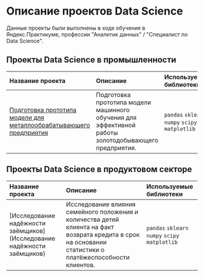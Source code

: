 # Описание проектов Data Science 

Данные проекты были выполнены в ходе обучения в Яндекс.Практикуме, профессии "Аналитик данных" / "Специалист по Data Science".

## Проекты Data Science в промышленности

| Название проекта | Описание | Используемые библиотеки | 
| :---------------------- | :---------------------- | :---------------------- |
| [Подготовка прототипа модели для металлообрабатывающего предприятия](Подготовка-прототипа-модели-для-металлообрабатывающего-предприятия) | Подготовка прототипа модели машинного обучения для эффективной работы золотодобывающего предприятия.| `pandas` `sklearn` `numpy` `scipy` `matplotlib` |

## Проекты Data Science в продуктовом секторе

| Название проекта | Описание | Используемые библиотеки | 
| :---------------------- | :---------------------- | :---------------------- |
| [Исследование надёжности заёмщиков](Исследование надёжности заёмщиков) | Исследование влияния семейного положения и количества детей клиента на факт возврата кредита в срок на основании статистики о платёжеспособности клиентов.| `pandas` `sklearn` `numpy` `scipy` `matplotlib` |

